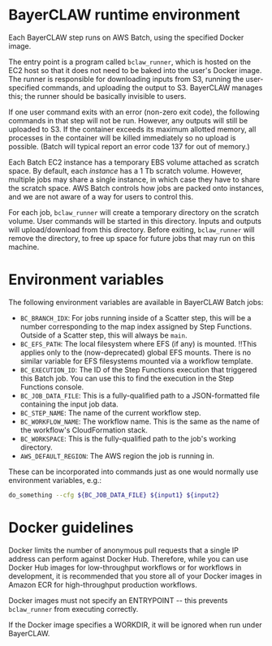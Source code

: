 # BayerCLAW runtime environment

Each BayerCLAW step runs on AWS Batch, using the specified Docker image.

The entry point is a program called `bclaw_runner`, which is hosted on the EC2 host
so that it does not need to be baked into the user's Docker image.
The runner is responsible for downloading inputs from S3,
running the user-specified commands,
and uploading the output to S3.
BayerCLAW manages this;  the runner should be basically invisible to users.

If one user command exits with an error (non-zero exit code),
the following commands in that step will not be run.
However, any outputs will still be uploaded to S3.
If the container exceeds its maximum allotted memory,
all processes in the container will be killed immediately so no upload is possible.
(Batch will typical report an error code 137 for out of memory.)

Each Batch EC2 instance has a temporary EBS volume attached as scratch space.
By default, each *instance* has a 1 Tb scratch volume.
However, multiple jobs may share a single instance, in which case they have to share the scratch space.
AWS Batch controls how jobs are packed onto instances, and we are not aware of a way for users to control this.

For each job, `bclaw_runner` will create a temporary directory on the scratch volume.
User commands will be started in this directory.
Inputs and outputs will upload/download from this directory.
Before exiting, `bclaw_runner` will remove the directory, to free up space for future jobs that may run on this machine.

# Environment variables

The following environment variables are available in BayerCLAW Batch jobs:

- `BC_BRANCH_IDX`: For jobs running inside of a Scatter step, this will be a number corresponding to the map index
assigned by Step Functions. Outside of a Scatter step, this will always be `main`.
- `BC_EFS_PATH`: The local filesystem where EFS (if any) is mounted. ‼️This applies only to the (now-deprecated)
  global EFS mounts. There is no similar variable for EFS filesystems mounted via a workflow template. 
- `BC_EXECUTION_ID`: The ID of the Step Functions execution that triggered this Batch job. You can use this to find
the execution in the Step Functions console.
- `BC_JOB_DATA_FILE`: This is a fully-qualified path to a JSON-formatted file containing the input job data.
- `BC_STEP_NAME`: The name of the current workflow step.
- `BC_WORKFLOW_NAME`: The workflow name. This is the same as the name of the workflow's CloudFormation stack.
- `BC_WORKSPACE`: This is the fully-qualified path to the job's working directory.
- `AWS_DEFAULT_REGION`: The AWS region the job is running in.

These can be incorporated into commands just as one would normally use environment variables, e.g.:

```bash
do_something --cfg ${BC_JOB_DATA_FILE} ${input1} ${input2}
```

# Docker guidelines
Docker limits the number of anonymous pull requests that a single IP address can perform against Docker Hub. Therefore,
while you can use Docker Hub images for low-throughput workflows or for workflows in development, it is
recommended that you store all of your Docker images in Amazon ECR for high-throughput production workflows.

Docker images must not specify an ENTRYPOINT -- this prevents `bclaw_runner` from executing correctly.

If the Docker image specifies a WORKDIR, it will be ignored when run under BayerCLAW.
